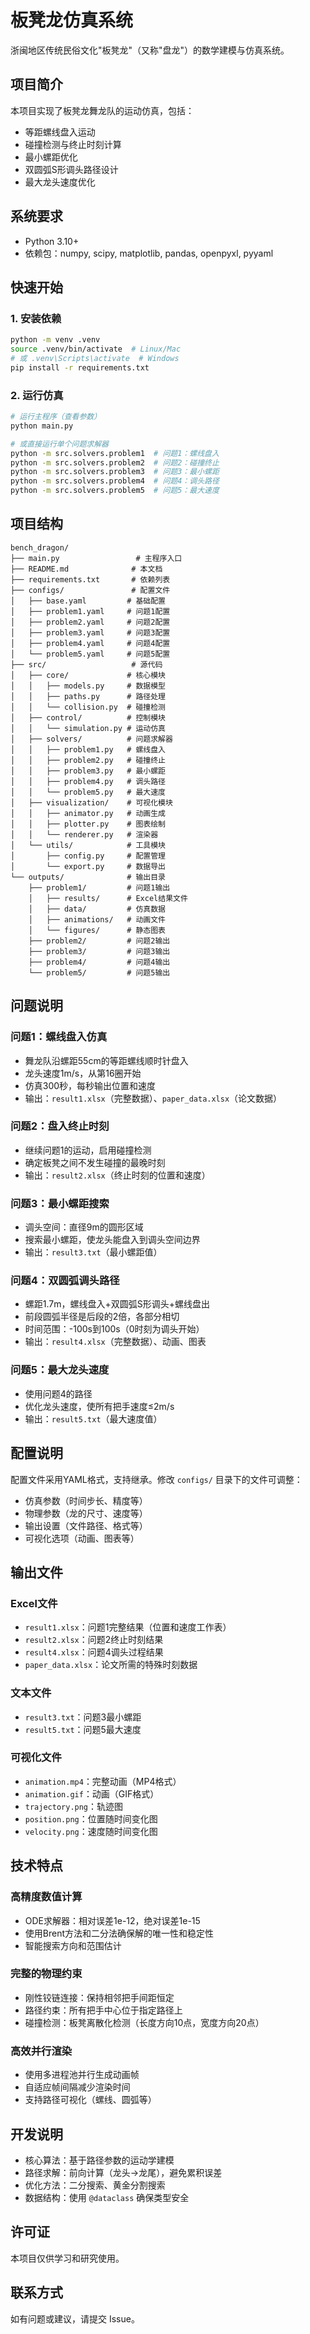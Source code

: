 # 板凳龙仿真系统

浙闽地区传统民俗文化"板凳龙"（又称"盘龙"）的数学建模与仿真系统。

## 项目简介

本项目实现了板凳龙舞龙队的运动仿真，包括：
- 等距螺线盘入运动
- 碰撞检测与终止时刻计算
- 最小螺距优化
- 双圆弧S形调头路径设计
- 最大龙头速度优化

## 系统要求

- Python 3.10+
- 依赖包：numpy, scipy, matplotlib, pandas, openpyxl, pyyaml

## 快速开始

### 1. 安装依赖

```bash
python -m venv .venv
source .venv/bin/activate  # Linux/Mac
# 或 .venv\Scripts\activate  # Windows
pip install -r requirements.txt
```

### 2. 运行仿真

```bash
# 运行主程序（查看参数）
python main.py

# 或直接运行单个问题求解器
python -m src.solvers.problem1  # 问题1：螺线盘入
python -m src.solvers.problem2  # 问题2：碰撞终止
python -m src.solvers.problem3  # 问题3：最小螺距
python -m src.solvers.problem4  # 问题4：调头路径
python -m src.solvers.problem5  # 问题5：最大速度
```

## 项目结构

```
bench_dragon/
├── main.py                 # 主程序入口
├── README.md              # 本文档
├── requirements.txt       # 依赖列表
├── configs/               # 配置文件
│   ├── base.yaml         # 基础配置
│   ├── problem1.yaml     # 问题1配置
│   ├── problem2.yaml     # 问题2配置
│   ├── problem3.yaml     # 问题3配置
│   ├── problem4.yaml     # 问题4配置
│   └── problem5.yaml     # 问题5配置
├── src/                   # 源代码
│   ├── core/             # 核心模块
│   │   ├── models.py     # 数据模型
│   │   ├── paths.py      # 路径处理
│   │   └── collision.py  # 碰撞检测
│   ├── control/          # 控制模块
│   │   └── simulation.py # 运动仿真
│   ├── solvers/          # 问题求解器
│   │   ├── problem1.py   # 螺线盘入
│   │   ├── problem2.py   # 碰撞终止
│   │   ├── problem3.py   # 最小螺距
│   │   ├── problem4.py   # 调头路径
│   │   └── problem5.py   # 最大速度
│   ├── visualization/    # 可视化模块
│   │   ├── animator.py   # 动画生成
│   │   ├── plotter.py    # 图表绘制
│   │   └── renderer.py   # 渲染器
│   └── utils/            # 工具模块
│       ├── config.py     # 配置管理
│       └── export.py     # 数据导出
└── outputs/              # 输出目录
    ├── problem1/         # 问题1输出
    │   ├── results/      # Excel结果文件
    │   ├── data/         # 仿真数据
    │   ├── animations/   # 动画文件
    │   └── figures/      # 静态图表
    ├── problem2/         # 问题2输出
    ├── problem3/         # 问题3输出
    ├── problem4/         # 问题4输出
    └── problem5/         # 问题5输出
```

## 问题说明

### 问题1：螺线盘入仿真
- 舞龙队沿螺距55cm的等距螺线顺时针盘入
- 龙头速度1m/s，从第16圈开始
- 仿真300秒，每秒输出位置和速度
- 输出：`result1.xlsx`（完整数据）、`paper_data.xlsx`（论文数据）

### 问题2：盘入终止时刻
- 继续问题1的运动，启用碰撞检测
- 确定板凳之间不发生碰撞的最晚时刻
- 输出：`result2.xlsx`（终止时刻的位置和速度）

### 问题3：最小螺距搜索
- 调头空间：直径9m的圆形区域
- 搜索最小螺距，使龙头能盘入到调头空间边界
- 输出：`result3.txt`（最小螺距值）

### 问题4：双圆弧调头路径
- 螺距1.7m，螺线盘入+双圆弧S形调头+螺线盘出
- 前段圆弧半径是后段的2倍，各部分相切
- 时间范围：-100s到100s（0时刻为调头开始）
- 输出：`result4.xlsx`（完整数据）、动画、图表

### 问题5：最大龙头速度
- 使用问题4的路径
- 优化龙头速度，使所有把手速度≤2m/s
- 输出：`result5.txt`（最大速度值）

## 配置说明

配置文件采用YAML格式，支持继承。修改 `configs/` 目录下的文件可调整：
- 仿真参数（时间步长、精度等）
- 物理参数（龙的尺寸、速度等）
- 输出设置（文件路径、格式等）
- 可视化选项（动画、图表等）

## 输出文件

### Excel文件
- `result1.xlsx`：问题1完整结果（位置和速度工作表）
- `result2.xlsx`：问题2终止时刻结果
- `result4.xlsx`：问题4调头过程结果
- `paper_data.xlsx`：论文所需的特殊时刻数据

### 文本文件
- `result3.txt`：问题3最小螺距
- `result5.txt`：问题5最大速度

### 可视化文件
- `animation.mp4`：完整动画（MP4格式）
- `animation.gif`：动画（GIF格式）
- `trajectory.png`：轨迹图
- `position.png`：位置随时间变化图
- `velocity.png`：速度随时间变化图

## 技术特点

### 高精度数值计算
- ODE求解器：相对误差1e-12，绝对误差1e-15
- 使用Brent方法和二分法确保解的唯一性和稳定性
- 智能搜索方向和范围估计

### 完整的物理约束
- 刚性铰链连接：保持相邻把手间距恒定
- 路径约束：所有把手中心位于指定路径上
- 碰撞检测：板凳离散化检测（长度方向10点，宽度方向20点）

### 高效并行渲染
- 使用多进程池并行生成动画帧
- 自适应帧间隔减少渲染时间
- 支持路径可视化（螺线、圆弧等）

## 开发说明

- 核心算法：基于路径参数的运动学建模
- 路径求解：前向计算（龙头→龙尾），避免累积误差
- 优化方法：二分搜索、黄金分割搜索
- 数据结构：使用 `@dataclass` 确保类型安全

## 许可证

本项目仅供学习和研究使用。

## 联系方式

如有问题或建议，请提交 Issue。
